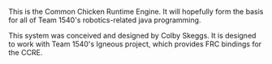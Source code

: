 This is the Common Chicken Runtime Engine.
It will hopefully form the basis for all of Team 1540's robotics-related java programming.

This system was conceived and designed by Colby Skeggs.
It is designed to work with Team 1540's Igneous project, which provides FRC bindings for the CCRE.
